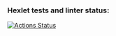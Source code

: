 ### Hexlet tests and linter status:
[![Actions Status](https://github.com/Ker0s1n/python-project-52/actions/workflows/hexlet-check.yml/badge.svg)](https://github.com/Ker0s1n/python-project-52/actions)